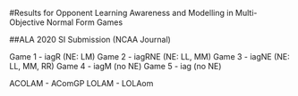 #Results for Opponent Learning Awareness and Modelling in Multi-Objective Normal Form Games

##ALA 2020 SI Submission (NCAA Journal)

Game 1 - iagR (NE: LM)
Game 2 - iagRNE (NE: LL, MM)
Game 3 - iagNE (NE: LL, MM, RR)
Game 4 - iagM (no NE)
Game 5 - iag (no NE)

ACOLAM - AComGP
LOLAM - LOLAom
